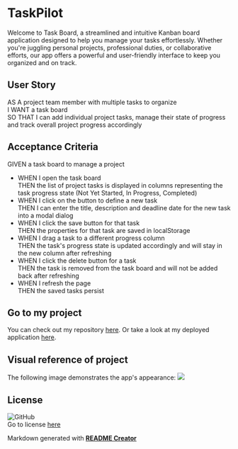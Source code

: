 # TaskPilot

Welcome to Task Board, a streamlined and intuitive Kanban board application designed to help you manage your tasks effortlessly. Whether you're juggling personal projects, professional duties, or collaborative efforts, our app offers a powerful and user-friendly interface to keep you organized and on track.

## User Story
AS A project team member with multiple tasks to organize<br>
I WANT a task board <br>
SO THAT I can add individual project tasks, manage their state of progress and track overall project progress accordingly

## Acceptance Criteria
GIVEN a task board to manage a project
* WHEN I open the task board<br>
THEN the list of project tasks is displayed in columns representing the task progress state (Not Yet Started, In Progress, Completed)
* WHEN I click on the button to define a new task<br>
THEN I can enter the title, description and deadline date for the new task into a modal dialog
* WHEN I click the save button for that task<br>
THEN the properties for that task are saved in localStorage
* WHEN I drag a task to a different progress column<br>
THEN the task's progress state is updated accordingly and will stay in the new column after refreshing
* WHEN I click the delete button for a task<br>
THEN the task is removed from the task board and will not be added back after refreshing
* WHEN I refresh the page<br>
THEN the saved tasks persist

## Go to my project
  
You can check out my repository [here](https://github.com/VanZittle/TaskPilot). Or take a look at my deployed application [here](https://vanzittle.github.io/TaskPilot/).

## Visual reference of project
The following image demonstrates the app's appearance:
![](./assets/challenge_appReference.gif)

## License
![GitHub](https://img.shields.io/github/license/VanZittle/TaskPilot?style=for-the-badge)<br> Go to license [here](https://github.com/VanZittle/TaskPilot/blob/main/LICENSE)
  
Markdown generated with **[README Creator](https://github.com/VanZittle/module9-challenge-ReadmeGenerator)**
